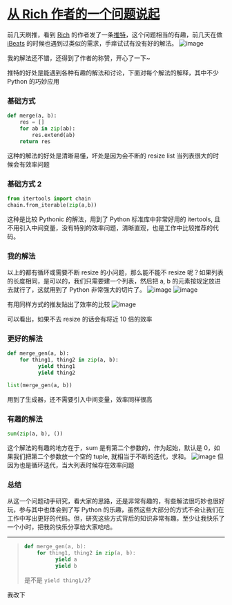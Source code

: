 # [从 Rich 作者的一个问题说起](https://github.com/yihong0618/gitblog/issues/212)

前几天刷推，看到 [Rich](https://github.com/willmcgugan) 的作者发了一条[推特](https://twitter.com/willmcgugan/status/1405499326063955969)，这个问题相当的有趣，前几天在做 [iBeats](https://github.com/yihong0618/iBeats) 的时候也遇到过类似的需求，手痒试试有没有好的解法。
![image](https://user-images.githubusercontent.com/15976103/122692975-69e65080-d26a-11eb-9408-f902ad99a37f.png)

我的解法还不错，还得到了作者的称赞，开心了一下~

推特的好处是能遇到各种有趣的解法和讨论，下面对每个解法的解释，其中不少 Python 的巧妙应用

### 基础方式
```python
def merge(a, b):
    res = []
    for ab in zip(ab):
        res.extend(ab)
    return res
```
这种的解法的好处是清晰易懂，坏处是因为会不断的 resize list 当列表很大的时候会有效率问题

### 基础方式 2
```python
from itertools import chain 
chain.from_iterable(zip(a,b)) 
```
这种是比较 Pythonic 的解法，用到了 Python 标准库中非常好用的 itertools, 且不用引入中间变量，没有特别的效率问题，清晰直观，也是工作中比较推荐的代码。

### 我的解法

以上的都有循环或需要不断 resize 的小问题，那么能不能不 resize 呢？如果列表的长度相同，是可以的，我们只需要建一个列表，然后把 a, b 的元素按规定放进去就行了，这就用到了 Python 非常强大的切片了。
![image](https://user-images.githubusercontent.com/15976103/122694279-7325ec00-d26f-11eb-99b5-846491221227.png)
![image](https://user-images.githubusercontent.com/15976103/122694290-7a4cfa00-d26f-11eb-9762-6bd5d4862bd6.png)

有用同样方式的推友贴出了效率的比较
![image](https://user-images.githubusercontent.com/15976103/122694346-9f416d00-d26f-11eb-81a0-fb13ce92a761.png)

可以看出，如果不去 resize 的话会有将近 10 倍的效率

### 更好的解法

```python
def merge_gen(a, b):
    for thing1, thing2 in zip(a, b):
          yield thing1
          yield thing2

list(merge_gen(a, b))
```
用到了生成器，还不需要引入中间变量，效率同样很高


### 有趣的解法
```python
sum(zip(a, b), ())
```
这个解法的有趣的地方在于，sum 是有第二个参数的，作为起始，默认是 0，如果我们把第二个参数放一个空的 tuple, 就相当于不断的迭代，求和。
![image](https://user-images.githubusercontent.com/15976103/122694688-c482ab00-d270-11eb-87aa-7e0da48e02e4.png)
但因为也是循环迭代，当大列表时候存在效率问题


### 总结
从这一个问题动手研究，看大家的思路，还是非常有趣的，有些解法很巧妙也很好玩，参与其中也体会到了写 Python 的乐趣，虽然这些大部分的方式不会让我们在工作中写出更好的代码。但，研究这些方式背后的知识非常有趣，至少让我快乐了一个小时，把我的快乐分享给大家哈哈。


---

> ```python
> def merge_gen(a, b):
>     for thing1, thing2 in zip(a, b):
>           yield a
>           yield b
> ```
> 
> 是不是 `yield thing1/2`?

我改下